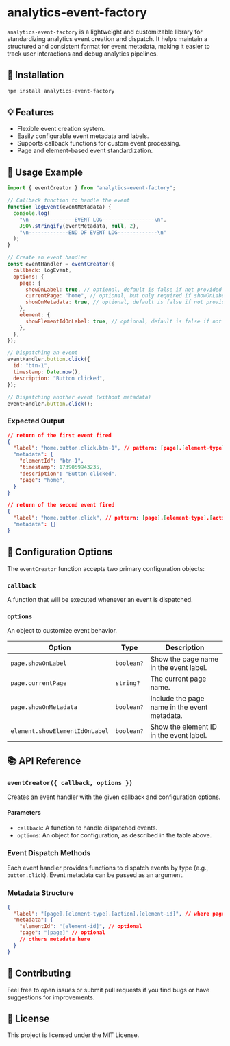 # analytics-event-factory

`analytics-event-factory` is a lightweight and customizable library for standardizing analytics event creation and dispatch. It helps maintain a structured and consistent format for event metadata, making it easier to track user interactions and debug analytics pipelines.

## 🚀 Installation

```bash
npm install analytics-event-factory
```

## 💡 Features

- Flexible event creation system.
- Easily configurable event metadata and labels.
- Supports callback functions for custom event processing.
- Page and element-based event standardization.

## 📖 Usage Example

```javascript
import { eventCreator } from "analytics-event-factory";

// Callback function to handle the event
function logEvent(eventMetadata) {
  console.log(
    "\n---------------EVENT LOG-----------------\n",
    JSON.stringify(eventMetadata, null, 2),
    "\n-------------END OF EVENT LOG-------------\n"
  );
}

// Create an event handler
const eventHandler = eventCreator({
  callback: logEvent,
  options: {
    page: {
      showOnLabel: true, // optional, default is false if not provided
      currentPage: "home", // optional, but only required if showOnLabel is true
      showOnMetadata: true, // optional, default is false if not provided
    },
    element: {
      showElementIdOnLabel: true, // optional, default is false if not provided
    },
  },
});

// Dispatching an event
eventHandler.button.click({
  id: "btn-1",
  timestamp: Date.now(),
  description: "Button clicked",
});

// Dispatching another event (without metadata)
eventHandler.button.click();
```

### Expected Output

```json
// return of the first event fired
{
  "label": "home.button.click.btn-1", // pattern: [page].[element-type].[action].[element-id]
  "metadata": {
    "elementId": "btn-1",
    "timestamp": 1739059943235,
    "description": "Button clicked",
    "page": "home",
  }
}

// return of the second event fired
{
  "label": "home.button.click", // pattern: [page].[element-type].[action]
  "metadata": {}
}

```

## 🔧 Configuration Options

The `eventCreator` function accepts two primary configuration objects:

### `callback`

A function that will be executed whenever an event is dispatched.

### `options`

An object to customize event behavior.

| Option                         | Type       | Description                                  |
| ------------------------------ | ---------- | -------------------------------------------- |
| `page.showOnLabel`             | `boolean?` | Show the page name in the event label.       |
| `page.currentPage`             | `string?`  | The current page name.                       |
| `page.showOnMetadata`          | `boolean?` | Include the page name in the event metadata. |
| `element.showElementIdOnLabel` | `boolean?` | Show the element ID in the event label.      |

## 📚 API Reference

### `eventCreator({ callback, options })`

Creates an event handler with the given callback and configuration options.

#### Parameters

- `callback`: A function to handle dispatched events.
- `options`: An object for configuration, as described in the table above.

### Event Dispatch Methods

Each event handler provides functions to dispatch events by type (e.g., `button.click`). Event metadata can be passed as an argument.

### Metadata Structure

```json
{
  "label": "[page].[element-type].[action].[element-id]", // where page and element-id are optional
  "metadata": {
    "elementId": "[element-id]", // optional
    "page": "[page]" // optional
    // others metadata here
  }
}
```

## 🤝 Contributing

Feel free to open issues or submit pull requests if you find bugs or have suggestions for improvements.

## 📄 License

This project is licensed under the MIT License.
